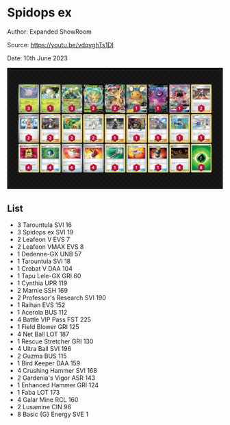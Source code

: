 # Spidops ex

Author: Expanded ShowRoom

Source: <https://youtu.be/vdqvghTs1DI>

Date: 10th June 2023

![decklist](../../images/SVI/Spidops%20ex/1-%20Spidops%20ex.png)

## List

* 3 Tarountula SVI 16
* 3 Spidops ex SVI 19
* 2 Leafeon V EVS 7
* 2 Leafeon VMAX EVS 8
* 1 Dedenne-GX UNB 57
* 1 Tarountula SVI 18
* 1 Crobat V DAA 104
* 1 Tapu Lele-GX GRI 60
* 1 Cynthia UPR 119
* 2 Marnie SSH 169
* 2 Professor's Research SVI 190
* 1 Raihan EVS 152
* 1 Acerola BUS 112
* 4 Battle VIP Pass FST 225
* 1 Field Blower GRI 125
* 4 Net Ball LOT 187
* 1 Rescue Stretcher GRI 130
* 4 Ultra Ball SVI 196
* 2 Guzma BUS 115
* 1 Bird Keeper DAA 159
* 4 Crushing Hammer SVI 168
* 2 Gardenia's Vigor ASR 143
* 1 Enhanced Hammer GRI 124
* 1 Faba LOT 173
* 4 Galar Mine RCL 160
* 2 Lusamine CIN 96
* 8 Basic {G} Energy SVE 1
